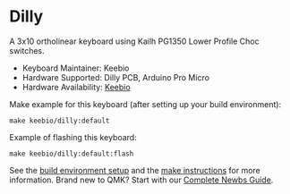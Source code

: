 # Dilly

A 3x10 ortholinear keyboard using Kailh PG1350 Lower Profile Choc switches.

* Keyboard Maintainer: Keebio
* Hardware Supported: Dilly PCB, Arduino Pro Micro
* Hardware Availability: [Keebio](https://keeb.io)

Make example for this keyboard (after setting up your build environment):

    make keebio/dilly:default

Example of flashing this keyboard:

    make keebio/dilly:default:flash

See the [build environment setup](https://docs.qmk.fm/#/getting_started_build_tools) and the [make instructions](https://docs.qmk.fm/#/getting_started_make_guide) for more information. Brand new to QMK? Start with our [Complete Newbs Guide](https://docs.qmk.fm/#/newbs).
